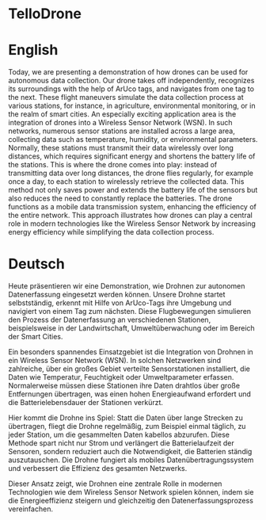 # TelloDrone

# English 
Today, we are presenting a demonstration of how drones can be used for autonomous data collection. Our drone takes off independently, recognizes its surroundings with the help of ArUco tags, and navigates from one tag to the next. These flight maneuvers simulate the data collection process at various stations, for instance, in agriculture, environmental monitoring, or in the realm of smart cities.
An especially exciting application area is the integration of drones into a Wireless Sensor Network (WSN). In such networks, numerous sensor stations are installed across a large area, collecting data such as temperature, humidity, or environmental parameters. Normally, these stations must transmit their data wirelessly over long distances, which requires significant energy and shortens the battery life of the stations.
This is where the drone comes into play: instead of transmitting data over long distances, the drone flies regularly, for example once a day, to each station to wirelessly retrieve the collected data. This method not only saves power and extends the battery life of the sensors but also reduces the need to constantly replace the batteries. The drone functions as a mobile data transmission system, enhancing the efficiency of the entire network.
This approach illustrates how drones can play a central role in modern technologies like the Wireless Sensor Network by increasing energy efficiency while simplifying the data collection process.


# Deutsch 
Heute präsentieren wir eine Demonstration, wie Drohnen zur autonomen Datenerfassung eingesetzt werden können. Unsere Drohne startet selbstständig, erkennt mit Hilfe von ArUco-Tags ihre Umgebung und navigiert von einem Tag zum nächsten. Diese Flugbewegungen simulieren den Prozess der Datenerfassung an verschiedenen Stationen, beispielsweise in der Landwirtschaft, Umweltüberwachung oder im Bereich der Smart Cities.

Ein besonders spannendes Einsatzgebiet ist die Integration von Drohnen in ein Wireless Sensor Network (WSN). In solchen Netzwerken sind zahlreiche, über ein großes Gebiet verteilte Sensorstationen installiert, die Daten wie Temperatur, Feuchtigkeit oder Umweltparameter erfassen. Normalerweise müssen diese Stationen ihre Daten drahtlos über große Entfernungen übertragen, was einen hohen Energieaufwand erfordert und die Batterielebensdauer der Stationen verkürzt.

Hier kommt die Drohne ins Spiel: Statt die Daten über lange Strecken zu übertragen, fliegt die Drohne regelmäßig, zum Beispiel einmal täglich, zu jeder Station, um die gesammelten Daten kabellos abzurufen. Diese Methode spart nicht nur Strom und verlängert die Batterielaufzeit der Sensoren, sondern reduziert auch die Notwendigkeit, die Batterien ständig auszutauschen. Die Drohne fungiert als mobiles Datenübertragungssystem und verbessert die Effizienz des gesamten Netzwerks.

Dieser Ansatz zeigt, wie Drohnen eine zentrale Rolle in modernen Technologien wie dem Wireless Sensor Network spielen können, indem sie die Energieeffizienz steigern und gleichzeitig den Datenerfassungsprozess vereinfachen.